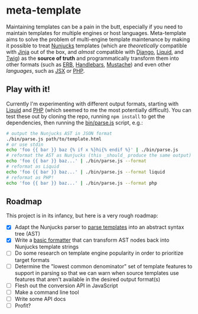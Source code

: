 # meta-template
Maintaining templates can be a pain in the butt, especially if you need to
maintain templates for multiple engines or host languages. Meta-template aims
to solve the problem of multi-engine template maintenance by making it possible
to treat [Nunjucks] templates (which are _theoretically_ compatible with
[Jinja] out of the box, and _almost_ compatible with [Django], [Liquid], and
[Twig]) as the **source of truth** and programmatically transform them into other
formats (such as [ERB], [Handlebars], [Mustache]) and even other _languages_,
such as [JSX] or [PHP].

## Play with it!
Currently I'm experimenting with different output formats, starting with
[Liquid] and [PHP][] (which seemed to me the most potentially difficult). You
can test these out by cloning the repo, running `npm install` to get the
dependencies, then running the [bin/parse.js](bin/parse.js) script, e.g.:

```sh
# output the Nunjucks AST in JSON format
./bin/parse.js path/to/template.html
# or use stdin
echo 'foo {{ bar }} baz {% if x %}hi{% endif %}' | ./bin/parse.js
# reformat the AST as Nunjucks (this _should_ produce the same output)
echo 'foo {{ bar }} baz...' | ./bin/parse.js --format
# reformat as Liquid
echo 'foo {{ bar }} baz...' | ./bin/parse.js --format liquid
# reformat as PHP!
echo 'foo {{ bar }} baz...' | ./bin/parse.js --format php
```

## Roadmap
This project is in its infancy, but here is a very rough roadmap:

- [x] Adapt the Nunjucks parser to [parse templates] into an abstract syntax
  tree (AST)
- [x] Write a [basic formatter] that can transform AST nodes back into
  Nunjucks template strings
- [ ] Do some research on template engine popularity in order to prioritize
  target formats
- [ ] Determine the "lowest common denominator" set of template features to
  support in parsing so that we can warn when source templates use features
  that aren't available in the desired output format(s)
- [ ] Flesh out the conversion API in JavaScript
- [ ] Make a command line tool
- [ ] Write some API docs
- [ ] Profit?

[Nunjucks]: https://mozilla.github.io/nunjucks/
[Django]: https://docs.djangoproject.com/en/1.10/topics/templates/
[Jinja]: http://jinja.pocoo.org/
[Handlebars]: http://handlebarsjs.com/
[ERB]: https://docs.puppet.com/puppet/latest/reference/lang_template_erb.html
[Liquid]: https://shopify.github.io/liquid/
[Mustache]: https://mustache.github.io/
[PHP]: http://php.net/
[JSX]: https://facebook.github.io/jsx/
[Twig]: http://twig.sensiolabs.org/
[parse templates]: parse/index.js
[basic formatter]: src/format.js
